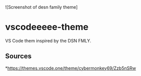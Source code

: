 ![Screenshot of desn family theme]

# vscodeeeee-theme
VS Code them inspired by the DSN FMLY.

## Sources
*https://themes.vscode.one/theme/cybermonkey69/Zzb5nSRw
